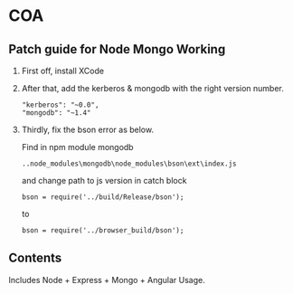 # COA 

## Patch guide for Node Mongo Working

1. First off, install XCode
2. After that, add the kerberos & mongodb with the right version number.
	```
	"kerberos": "~0.0",
    "mongodb": "~1.4"
	```
3. Thirdly, fix the bson error as below. 

	Find in npm module mongodb 
	```
	..node_modules\mongodb\node_modules\bson\ext\index.js
	```
	and change path to js version in catch block
	```
	bson = require('../build/Release/bson');
	```	
	to
	```
	bson = require('../browser_build/bson');
	```

## Contents

Includes Node + Express + Mongo + Angular Usage.